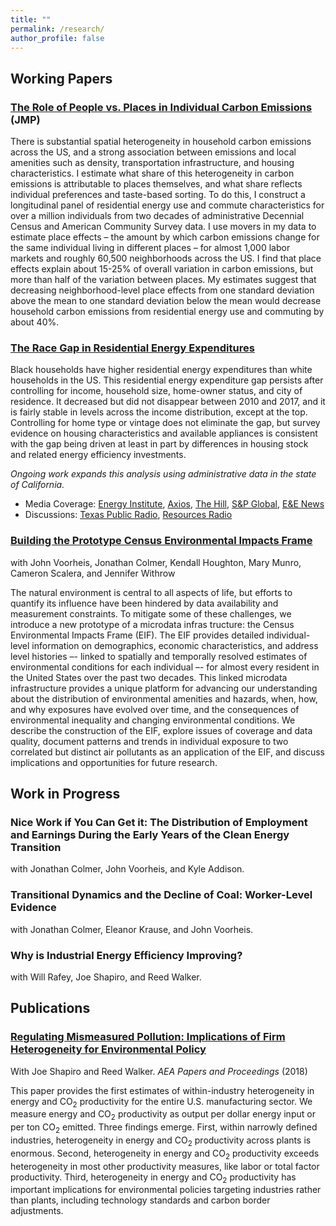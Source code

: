 ```yaml
---
title: ""
permalink: /research/
author_profile: false
---
```


## Working Papers

### [The Role of People vs. Places in Individual Carbon Emissions](/files/Lyubich_UCBerkeley_JMP.pdf) (JMP)

There is substantial spatial heterogeneity in household carbon emissions across the US, and a strong association between emissions and local amenities such as density, transportation infrastructure, and housing characteristics. I estimate what share of this heterogeneity in carbon emissions is attributable to places themselves, and what share reflects individual preferences and taste-based sorting. To do this, I construct a longitudinal panel of residential energy use and commute characteristics for over a million individuals from two decades of administrative Decennial Census and American Community Survey data. I use movers in my data to estimate place effects – the amount by which carbon emissions change for the same individual living in different places – for almost 1,000 labor markets and roughly 60,500 neighborhoods across the US. I find that place effects explain about 15-25% of overall variation in carbon emissions, but more than half of the variation between places. My estimates suggest that decreasing neighborhood-level place effects from one standard deviation above the mean to one standard deviation below the mean would decrease household carbon emissions from residential energy use and commuting by about 40%.

### [The Race Gap in Residential Energy Expenditures](/files/race_energyGap.pdf)

Black households have higher residential energy expenditures than white households in the US. This residential energy expenditure gap persists after controlling for income, household size, home-owner status, and city of residence. It decreased but did not disappear between 2010 and 2017, and it is fairly stable in levels across the income distribution, except at the top. Controlling for home type or vintage does not eliminate the gap, but survey evidence on housing characteristics and available appliances is consistent with the gap being driven at least in part by differences in housing stock and related energy efficiency investments.

*Ongoing work expands this analysis using administrative data in the state of California.*

- Media Coverage: [Energy Institute](https://energyathaas.wordpress.com/2020/06/22/consuming-energy-while-black/), [Axios](https://www.axios.com/persistent-racial-disparities-energy-expenses-fde229f4-f8a0-4542-a594-8705e8d4dfbc.html), [The Hill](https://thehill.com/policy/energy-environment/504138-black-households-pay-more-for-energy-than-white-households-analysis), [S&P Global](https://www.spglobal.com/marketintelligence/en/news-insights/latest-news-headlines/in-america-black-families-pay-more-for-energy-than-white-families-study-59180525), [E&E News](https://www.eenews.net/energywire/2020/06/25/stories/1063448841)
- Discussions: [Texas Public Radio](https://www.tpr.org/post/new-research-shows-black-households-pay-more-home-energy-whites), [Resources Radio](https://www.resourcesmag.org/resources-radio/equity-and-electricity-race-gap-household-energy-use-eva-lyubich/)

### [Building the Prototype Census Environmental Impacts Frame](/files/EIF.pdf)
with John Voorheis, Jonathan Colmer, Kendall Houghton, Mary Munro, Cameron Scalera, and Jennifer Withrow

The natural environment is central to all aspects of life, but efforts to quantify its influence have been hindered by data availability and measurement constraints. To mitigate some of these challenges, we introduce a new prototype of a microdata infras tructure: the Census Environmental Impacts Frame (EIF). The EIF provides detailed individual-level information on demographics, economic characteristics, and address level histories –- linked to spatially and temporally resolved estimates of environmental conditions for each individual –- for almost every resident in the United States over the past two decades. This linked microdata infrastructure provides a unique platform for advancing our understanding about the distribution of environmental amenities and hazards, when, how, and why exposures have evolved over time, and the consequences of environmental inequality and changing environmental conditions. We describe the construction of the EIF, explore issues of coverage and data quality, document patterns and trends in individual exposure to two correlated but distinct air pollutants as an application of the EIF, and discuss implications and opportunities for future research.



## Work in Progress

### Nice Work if You Can Get it: The Distribution of Employment and Earnings During the Early Years of the Clean Energy Transition
with Jonathan Colmer, John Voorheis, and Kyle Addison.

### Transitional Dynamics and the Decline of Coal: Worker-Level Evidence
with Jonathan Colmer, Eleanor Krause, and John Voorheis.

### Why is Industrial Energy Efficiency Improving?
with Will Rafey, Joe Shapiro, and Reed Walker.

## Publications

### [Regulating Mismeasured Pollution: Implications of Firm Heterogeneity for Environmental Policy](/files/RegulatingMismeasuredPollution.pdf)
With Joe Shapiro and Reed Walker. *AEA Papers and Proceedings* (2018)

This paper provides the first estimates of within-industry heterogeneity in energy and CO<sub>2</sub> productivity for the entire U.S. manufacturing sector. We measure energy and CO<sub>2</sub> productivity as output per dollar energy input or per ton CO<sub>2</sub> emitted. Three findings emerge. First, within narrowly defined industries, heterogeneity in energy and CO<sub>2</sub> productivity across plants is enormous. Second, heterogeneity in energy and CO<sub>2</sub> productivity exceeds heterogeneity in most other productivity measures, like labor or total factor productivity. Third, heterogeneity in energy and CO<sub>2</sub> productivity has important implications for environmental policies targeting industries rather than plants, including technology standards and carbon border adjustments.